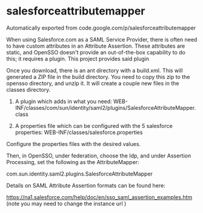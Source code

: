 # salesforceattributemapper
Automatically exported from code.google.com/p/salesforceattributemapper


When using Salesforce.com as a SAML Service Provider, there is often need to have custom attributes in an Attribute Assertion. These attributes are static, and OpenSSO doesn't provide an out-of-the-box capability to do this; it requires a plugin. This project provides said plugin

Once you download, there is an ant directory with a build.xml. This will generated a ZIP file in the build directory. You need to copy this zip to the opensso directory, and unzip it.   It will create a couple new files in the classes directory.   

1) A plugin which adds in what you need:   WEB-INF/classes/com/sun/identity/saml2/plugins/SalesforceAttributeMapper.class

2) A properties file which can be configured with the 5 salesforce properties: WEB-INF/classes/salesforce.properties

Configure the properties files with the desired values. 

Then, in OpenSSO, under federation, choose the Idp, and under Assertion Processing, set the following as the AttributeMapper:

com.sun.identity.saml2.plugins.SalesforceAttributeMapper

Details on SAML Attribute Assertion formats can be found here:

https://na1.salesforce.com/help/doc/en/sso_saml_assertion_examples.htm (note you may need to change the instance url )
